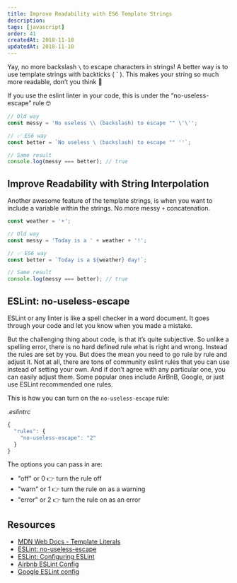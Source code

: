 ```yaml
---
title: Improve Readability with ES6 Template Strings
description:
tags: [javascript]
order: 41
createdAt: 2018-11-10
updatedAt: 2018-11-10
---
```


Yay, no more backslash `\` to escape characters in strings! A better way is to use template strings with backticks ( ` ). This makes your string so much more readable, don’t you think 👏

If you use the eslint linter in your code, this is under the “no-useless-escape” rule 🤓

```javascript
// Old way
const messy = 'No useless \\ (backslash) to escape "" \'\'';

// ✅ ES6 way
const better = `No useless \ (backslash) to escape "" ''`;

// Same result
console.log(messy === better); // true
```

## Improve Readability with String Interpolation

Another awesome feature of the template strings, is when you want to include a variable within the strings. No more messy `+` concatenation.

```javascript
const weather = '☀️';

// Old way
const messy = 'Today is a ' + weather + '!';

// ✅ ES6 way
const better = `Today is a ${weather} day!`;

// Same result
console.log(messy === better); // true
```

## ESLint: no-useless-escape

ESLint or any linter is like a spell checker in a word document. It goes through your code and let you know when you made a mistake.

But the challenging thing about code, is that it’s quite subjective. So unlike a spelling error, there is no hard defined rule what is right and wrong. Instead the rules are set by you. But does the mean you need to go rule by rule and adjust it. Not at all, there are tons of community eslint rules that you can use instead of setting your own. And if don’t agree with any particular one, you can easily adjust them. Some popular ones include AirBnB, Google, or just use ESLint recommended one rules.

This is how you can turn on the `no-useless-escape` rule:

_.eslintrc_

```javascript
{
  "rules": {
    "no-useless-escape": "2"
  }
}
```

The options you can pass in are:

- "off" or 0 👉 turn the rule off
- "warn" or 1 👉 turn the rule on as a warning
- "error" or 2 👉 turn the rule on as an error

## Resources

- [MDN Web Docs - Template Literals](https://developer.mozilla.org/en-US/docs/Web/JavaScript/Reference/Template_literals)
- [ESLint: no-useless-escape](https://eslint.org/docs/2.13.1/rules/no-useless-escape)
- [ESLint: Configuring ESLint](https://eslint.org/docs/user-guide/configuring)
- [Airbnb ESLint Config](https://github.com/airbnb/javascript/tree/master/packages/eslint-config-airbnb)
- [Google ESLint config](https://github.com/google/eslint-config-google)
